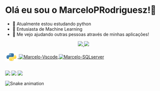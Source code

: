 # Olá eu sou o MarceloPRodriguesz!👋

- 🌱 Atualmente estou estudando python
- 🧠 Entusiasta de Machine Learning
- 🤩 Me vejo ajudando outras pessoas através de minhas aplicações!


<div align="center">
  <a href="https://github.com/MarceloPRodriguesz">
  <img height="160em" src="https://github-readme-stats.vercel.app/api?username=MarceloPRodriguesz&show_icons=true&theme=tokyonight&include_all_commits=true&count_private=true"/>
  <img height="150em" src="https://github-readme-stats.vercel.app/api/top-langs/?username=MarceloPRodriguesz&layout=compact&langs_count=7&theme=tokyonight"/>
</div>

 
<div style="display: inline_block"><br>
  <img align="center" alt="Marcelo-Python" height="30" width="40" src="https://raw.githubusercontent.com/devicons/devicon/master/icons/python/python-original.svg">
  <img align="center" alt="Marcelo-Vscode" height="30" width="40" src="https://cdn.jsdelivr.net/gh/devicons/devicon/icons/vscode/vscode-original.svg" />
  <img align="center" alt="Marcelo-SQLserver" height="30" width="40" src="https://cdn.jsdelivr.net/gh/devicons/devicon/icons/microsoftsqlserver/microsoftsqlserver-plain.svg" />
</div>
  
  ##
  
<div> 
  <a href="https://instagram.com/eu_marceloprodrigues" target="_blank"><img src="https://img.shields.io/badge/-Instagram-%23E4405F?style=for-the-badge&logo=instagram&logoColor=white" target="_blank"></a> 
  <a href = "mailto:dev.marcelopereira@hotmail.com
"><img src="https://img.shields.io/badge/-Gmail-%23333?style=for-the-badge&logo=gmail&logoColor=white" target="_blank"></a>
  <a href="https://www.linkedin.com/in/marcelo-pereira-rodrigues/" target="_blank"><img src="https://img.shields.io/badge/-LinkedIn-%230077B5?style=for-the-badge&logo=linkedin&logoColor=white" target="_blank"></a>
  
  ![Snake animation](https://github.com/MarceloPRodriguesz/MarceloPRodriguesz/blob/output/github-contribution-grid-snake.svg)
  
</div>

